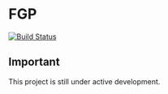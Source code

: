 # FGP

[![Build Status][travisci-badge]][travisci]

## Important

This project is still under active development.

[acquia]:               https://acquia.com
[lightning]:            https://github.com/acquia/lightning
[wxt]:                  https://github.com/drupalwxt/wxt
[travisci]:             https://travis-ci.org/drupalwxt/fgp
[travisci-badge]:       https://travis-ci.org/drupalwxt/fgp.svg?branch=8.x-2.x
